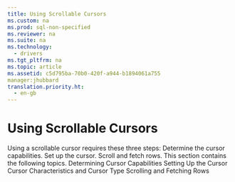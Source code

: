 ```yaml
---
title: Using Scrollable Cursors
ms.custom: na
ms.prod: sql-non-specified
ms.reviewer: na
ms.suite: na
ms.technology: 
  - drivers
ms.tgt_pltfrm: na
ms.topic: article
ms.assetid: c5d795ba-70b0-420f-a944-b1894061a755
manager:jhubbard
translation.priority.ht: 
  - en-gb
---
```

# Using Scrollable Cursors
<?xml version="1.0" encoding="utf-8"?>
<developerConceptualDocument xmlns="http://ddue.schemas.microsoft.com/authoring/2003/5" xmlns:xlink="http://www.w3.org/1999/xlink" xmlns:xsi="http://www.w3.org/2001/XMLSchema-instance" xsi:schemaLocation="http://ddue.schemas.microsoft.com/authoring/2003/5 http://dduestorage.blob.core.windows.net/ddueschema/developer.xsd">
  <introduction>
    <para>Using a scrollable cursor requires these three steps:  </para>
    <list class="ordered">
      <listItem>
        <para>Determine the cursor capabilities.</para>
      </listItem>
      <listItem>
        <para>Set up the cursor.</para>
      </listItem>
      <listItem>
        <para>Scroll and fetch rows.</para>
      </listItem>
    </list>
    <para>This section contains the following topics.  </para>
    <list class="bullet">
      <listItem>
        <para>             <legacyLink xlink:href="35be486c-8f2d-4cec-beb8-df14151abfef">Determining Cursor Capabilities</legacyLink>           </para>
      </listItem>
      <listItem>
        <para>             <legacyLink xlink:href="b80afb0e-ef2f-408f-86f5-a392edd99a56">Setting Up the Cursor</legacyLink>           </para>
      </listItem>
      <listItem>
        <para>             <legacyLink xlink:href="6f67edd2-ae71-4ca0-9b2d-abf4c20dc17b">Cursor Characteristics and Cursor Type</legacyLink>           </para>
      </listItem>
      <listItem>
        <para>             <legacyLink xlink:href="c43764cb-5841-4b89-9dc0-984a7488b3c1">Scrolling and Fetching Rows</legacyLink>           </para>
      </listItem>
    </list>
  </introduction>
  <relatedTopics />
</developerConceptualDocument>
